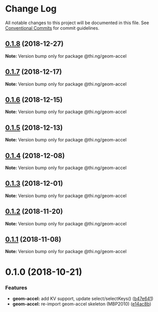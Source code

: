 # Change Log

All notable changes to this project will be documented in this file.
See [Conventional Commits](https://conventionalcommits.org) for commit guidelines.

## [0.1.8](https://github.com/thi-ng/umbrella/compare/@thi.ng/geom-accel@0.1.7...@thi.ng/geom-accel@0.1.8) (2018-12-27)

**Note:** Version bump only for package @thi.ng/geom-accel





## [0.1.7](https://github.com/thi-ng/umbrella/compare/@thi.ng/geom-accel@0.1.6...@thi.ng/geom-accel@0.1.7) (2018-12-17)

**Note:** Version bump only for package @thi.ng/geom-accel





## [0.1.6](https://github.com/thi-ng/umbrella/compare/@thi.ng/geom-accel@0.1.5...@thi.ng/geom-accel@0.1.6) (2018-12-15)

**Note:** Version bump only for package @thi.ng/geom-accel





## [0.1.5](https://github.com/thi-ng/umbrella/compare/@thi.ng/geom-accel@0.1.4...@thi.ng/geom-accel@0.1.5) (2018-12-13)

**Note:** Version bump only for package @thi.ng/geom-accel





## [0.1.4](https://github.com/thi-ng/umbrella/compare/@thi.ng/geom-accel@0.1.3...@thi.ng/geom-accel@0.1.4) (2018-12-08)

**Note:** Version bump only for package @thi.ng/geom-accel





## [0.1.3](https://github.com/thi-ng/umbrella/compare/@thi.ng/geom-accel@0.1.2...@thi.ng/geom-accel@0.1.3) (2018-12-01)

**Note:** Version bump only for package @thi.ng/geom-accel





## [0.1.2](https://github.com/thi-ng/umbrella/compare/@thi.ng/geom-accel@0.1.1...@thi.ng/geom-accel@0.1.2) (2018-11-20)

**Note:** Version bump only for package @thi.ng/geom-accel





## [0.1.1](https://github.com/thi-ng/umbrella/compare/@thi.ng/geom-accel@0.1.0...@thi.ng/geom-accel@0.1.1) (2018-11-08)

**Note:** Version bump only for package @thi.ng/geom-accel





# 0.1.0 (2018-10-21)


### Features

* **geom-accel:** add KV support, update select/selectKeys() ([b47e641](https://github.com/thi-ng/umbrella/commit/b47e641))
* **geom-accel:** re-import geom-accel skeleton (MBP2010) ([e14ac8b](https://github.com/thi-ng/umbrella/commit/e14ac8b))

